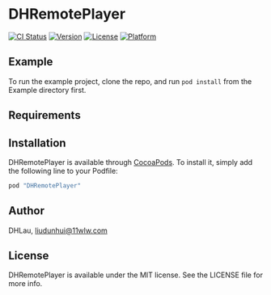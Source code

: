 # DHRemotePlayer

[![CI Status](http://img.shields.io/travis/DHLau/DHRemotePlayer.svg?style=flat)](https://travis-ci.org/DHLau/DHRemotePlayer)
[![Version](https://img.shields.io/cocoapods/v/DHRemotePlayer.svg?style=flat)](http://cocoapods.org/pods/DHRemotePlayer)
[![License](https://img.shields.io/cocoapods/l/DHRemotePlayer.svg?style=flat)](http://cocoapods.org/pods/DHRemotePlayer)
[![Platform](https://img.shields.io/cocoapods/p/DHRemotePlayer.svg?style=flat)](http://cocoapods.org/pods/DHRemotePlayer)

## Example

To run the example project, clone the repo, and run `pod install` from the Example directory first.

## Requirements

## Installation

DHRemotePlayer is available through [CocoaPods](http://cocoapods.org). To install
it, simply add the following line to your Podfile:

```ruby
pod "DHRemotePlayer"
```

## Author

DHLau, liudunhui@11wlw.com

## License

DHRemotePlayer is available under the MIT license. See the LICENSE file for more info.
